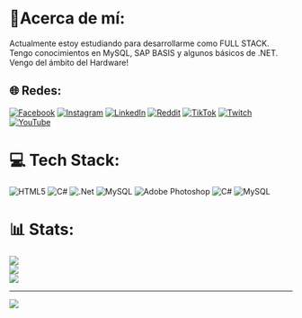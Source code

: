 # 🧉Acerca de mí:
Actualmente estoy estudiando para desarrollarme como FULL STACK.<br>Tengo conocimientos en MySQL, SAP BASIS y algunos básicos de .NET.<br>Vengo del ámbito del Hardware!


## 🌐 Redes:
[![Facebook](https://img.shields.io/badge/Facebook-%231877F2.svg?logo=Facebook&logoColor=white)](https://facebook.com/mati.nunez.9480) [![Instagram](https://img.shields.io/badge/Instagram-%23E4405F.svg?logo=Instagram&logoColor=white)](https://instagram.com/matiasnez) [![LinkedIn](https://img.shields.io/badge/LinkedIn-%230077B5.svg?logo=linkedin&logoColor=white)](https://linkedin.com/in/matiasnez) [![Reddit](https://img.shields.io/badge/Reddit-%23FF4500.svg?logo=Reddit&logoColor=white)](https://reddit.com/user/sundaerepo) [![TikTok](https://img.shields.io/badge/TikTok-%23000000.svg?logo=TikTok&logoColor=white)](https://tiktok.com/@sundaerepo) [![Twitch](https://img.shields.io/badge/Twitch-%239146FF.svg?logo=Twitch&logoColor=white)](https://twitch.tv/repooo) [![YouTube](https://img.shields.io/badge/YouTube-%23FF0000.svg?logo=YouTube&logoColor=white)](https://youtube.com/@soyrepo) 

# 💻 Tech Stack:
![HTML5](https://img.shields.io/badge/html5-%23E34F26.svg?style=for-the-badge&logo=html5&logoColor=white) ![C#](https://img.shields.io/badge/c%23-%23239120.svg?style=for-the-badge&logo=c-sharp&logoColor=white) ![.Net](https://img.shields.io/badge/.NET-5C2D91?style=for-the-badge&logo=.net&logoColor=white) ![MySQL](https://img.shields.io/badge/mysql-%2300f.svg?style=for-the-badge&logo=mysql&logoColor=white) ![Adobe Photoshop](https://img.shields.io/badge/adobephotoshop-%2331A8FF.svg?style=for-the-badge&logo=adobephotoshop&logoColor=white) ![C#](https://img.shields.io/badge/c%23-%23239120.svg?style=for-the-badge&logo=c-sharp&logoColor=white) ![MySQL](https://img.shields.io/badge/mysql-%2300f.svg?style=for-the-badge&logo=mysql&logoColor=white)
# 📊 Stats:
![](https://github-readme-stats.vercel.app/api?username=matiasrepo&theme=dark&hide_border=false&include_all_commits=true&count_private=false)<br/>
![](https://github-readme-streak-stats.herokuapp.com/?user=matiasrepo&theme=dark&hide_border=false)<br/>
![](https://github-readme-stats.vercel.app/api/top-langs/?username=matiasrepo&theme=dark&hide_border=false&include_all_commits=true&count_private=false&layout=compact)

---
[![](https://visitcount.itsvg.in/api?id=matiasrepo&icon=7&color=5)](https://visitcount.itsvg.in)

<!-- Proudly created with GPRM ( https://gprm.itsvg.in ) -->
